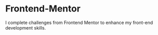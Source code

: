 # Frontend-Mentor
I complete challenges from Frontend Mentor to enhance my front-end development skills.
